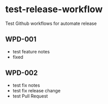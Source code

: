 # test-release-workflow

Test Github workflows for automate release

## WPD-001

- test feature notes
- fixed

## WPD-002

- test fix notes
- test fix release change
- test Pull Request